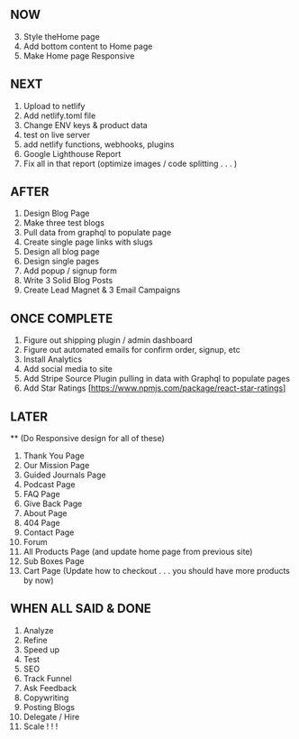 ## NOW

3. Style theHome page
4. Add bottom content to Home page
5. Make Home page Responsive

## NEXT

1. Upload to netlify
2. Add netlify.toml file
3. Change ENV keys & product data
4. test on live server
5. add netlify functions, webhooks, plugins
6. Google Lighthouse Report
7. Fix all in that report (optimize images / code splitting . . . )

## AFTER

1. Design Blog Page
2. Make three test blogs
3. Pull data from graphql to populate page
4. Create single page links with slugs
5. Design all blog page
6. Design single pages
7. Add popup / signup form
8. Write 3 Solid Blog Posts
9. Create Lead Magnet & 3 Email Campaigns

## ONCE COMPLETE

1. Figure out shipping plugin / admin dashboard
2. Figure out automated emails for confirm order, signup, etc
3. Install Analytics
4. Add social media to site
5. Add Stripe Source Plugin pulling in data with Graphql to populate pages
6. Add Star Ratings [https://www.npmjs.com/package/react-star-ratings]

## LATER

\*\* (Do Responsive design for all of these)

1. Thank You Page
2. Our Mission Page
3. Guided Journals Page
4. Podcast Page
5. FAQ Page
6. Give Back Page
7. About Page
8. 404 Page
9. Contact Page
10. Forum
11. All Products Page (and update home page from previous site)
12. Sub Boxes Page
13. Cart Page (Update how to checkout . . . you should have more products by now)

## WHEN ALL SAID & DONE

1. Analyze
2. Refine
3. Speed up
4. Test
5. SEO
6. Track Funnel
7. Ask Feedback
8. Copywriting
9. Posting Blogs
10. Delegate / Hire
11. Scale ! ! !
